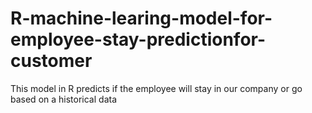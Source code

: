 # R-machine-learing-model-for-employee-stay-predictionfor-customer
This model in R predicts if the employee will stay in our company or go based on a historical data
